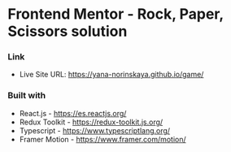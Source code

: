 # Frontend Mentor - Rock, Paper, Scissors solution

### Link

- Live Site URL: https://yana-norinskaya.github.io/game/

### Built with

- React.js - https://es.reactjs.org/
- Redux Toolkit - https://redux-toolkit.js.org/
- Typescript - https://www.typescriptlang.org/
- Framer Motion - https://www.framer.com/motion/
